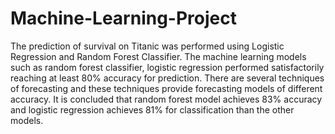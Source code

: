 # Machine-Learning-Project
The prediction of survival on Titanic was performed using Logistic Regression and Random Forest Classifier. The machine learning models such as random forest classifier, logistic regression performed satisfactorily reaching at least 80% accuracy for prediction. There are several techniques of forecasting and these techniques provide forecasting models of different accuracy. It is concluded that random forest model achieves 83% accuracy and logistic regression achieves 81% for classification than the other models.
